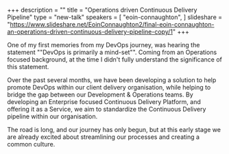 +++
description = ""
title = "Operations driven Continuous Delivery Pipeline"
type = "new-talk"
speakers = [
        "eoin-connaughton",
]
slideshare = "https://www.slideshare.net/EoinConnaughton2/final-eoin-connaughton-an-operations-driven-continuous-delivery-pipeline-copy/1"
+++
<p>One of my first memories from my DevOps journey, was hearing the statement ""DevOps is primarily a mind-set"". Coming from an Operations focused background, at the time I didn't fully understand the significance of this statement. </p>

<p>Over the past several months, we have been developing a solution to help promote DevOps within our client delivery organisation, while helping to bridge the gap between our Development & Operations teams. By developing an Enterprise focused Continuous Delivery Platform, and offering it  as a Service, we aim to standardize the Continuous Delivery pipeline within our organisation.</p>

<p>The road is long, and our journey has only begun, but at this early stage we are already excited about streamlining our processes and creating a common culture.</p>